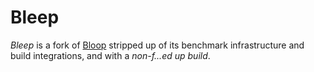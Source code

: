 # Bleep

*Bleep* is a fork of [Bloop](https://github.com/scalacenter/bloop) stripped up of its benchmark infrastructure and build integrations, and with a *non-f...ed up build*.
